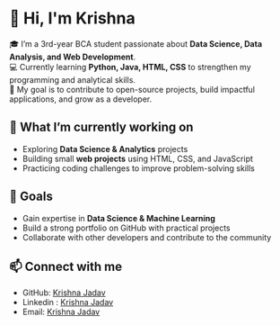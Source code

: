 # 👋 Hi, I'm Krishna 

🎓 I’m a 3rd-year BCA student passionate about **Data Science, Data Analysis, and Web Development**.  
💻 Currently learning **Python, Java, HTML, CSS** to strengthen my programming and analytical skills.  
🚀 My goal is to contribute to open-source projects, build impactful applications, and grow as a developer.  

## 🌱 What I’m currently working on  
- Exploring **Data Science & Analytics** projects  
- Building small **web projects** using HTML, CSS, and JavaScript  
- Practicing coding challenges to improve problem-solving skills  

## 📌 Goals  
- Gain expertise in **Data Science & Machine Learning**  
- Build a strong portfolio on GitHub with practical projects  
- Collaborate with other developers and contribute to the community  

## 📫 Connect with me  
- GitHub: [Krishna Jadav](https://github.com/Krishna-Jadav)  
- Linkedin : [Krishna Jadav](https://www.linkedin.com/in/krishna-jadav-0073b02a5?utm_source=share&utm_campaign=share_via&utm_content=profile&utm_medium=android_app) 
- Email: [Krishna Jadav](Krishnajjadav55@gmail.com)  

